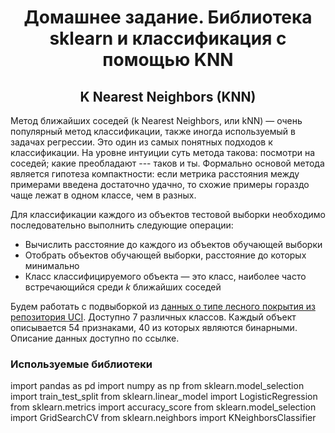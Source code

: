 <h1 style="text-align: center;"><b>Домашнее задание. Библиотека sklearn и классификация с помощью KNN</b></h1>
<h2 style="text-align: center;"><b>K Nearest Neighbors (KNN)</b></h2>
Метод ближайших соседей (k Nearest Neighbors, или kNN) — очень популярный метод классификации, также иногда используемый в задачах регрессии. Это один из самых понятных подходов к классификации. На уровне интуиции суть метода такова: посмотри на соседей; какие преобладают --- таков и ты. Формально основой метода является гипотеза компактности: если метрика расстояния между примерами введена достаточно удачно, то схожие примеры гораздо чаще лежат в одном классе, чем в разных. 

Для классификации каждого из объектов тестовой выборки необходимо последовательно выполнить следующие операции:

* Вычислить расстояние до каждого из объектов обучающей выборки
* Отобрать объектов обучающей выборки, расстояние до которых минимально
* Класс классифицируемого объекта — это класс, наиболее часто встречающийся среди $k$ ближайших соседей

Будем работать с подвыборкой из [данных о типе лесного покрытия из репозитория UCI](http://archive.ics.uci.edu/ml/datasets/Covertype). Доступно 7 различных классов. Каждый объект описывается 54 признаками, 40 из которых являются бинарными. Описание данных доступно по ссылке.

### Используемые библиотеки
import pandas as pd
import numpy as np
from sklearn.model_selection import train_test_split
from sklearn.linear_model import LogisticRegression
from sklearn.metrics import accuracy_score
from sklearn.model_selection import GridSearchCV
from sklearn.neighbors import KNeighborsClassifier